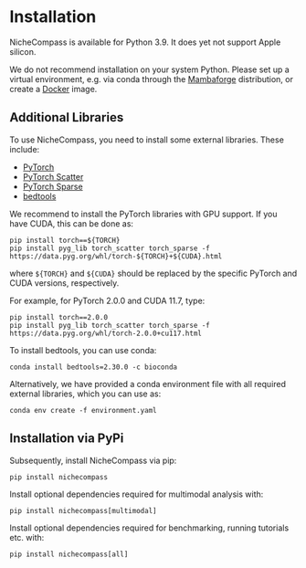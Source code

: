 # Installation

NicheCompass is available for Python 3.9. It does yet not support Apple silicon.


We do not recommend installation on your system Python. Please set up a virtual
environment, e.g. via conda through the [Mambaforge] distribution, or create a
[Docker] image.

## Additional Libraries

To use NicheCompass, you need to install some external libraries. These include:
- [PyTorch]
- [PyTorch Scatter]
- [PyTorch Sparse]
- [bedtools]

We recommend to install the PyTorch libraries with GPU support. If you have
CUDA, this can be done as:

```
pip install torch==${TORCH}
pip install pyg_lib torch_scatter torch_sparse -f https://data.pyg.org/whl/torch-${TORCH}+${CUDA}.html
```
where `${TORCH}` and `${CUDA}` should be replaced by the specific PyTorch and
CUDA versions, respectively.

For example, for PyTorch 2.0.0 and CUDA 11.7, type:
```
pip install torch==2.0.0
pip install pyg_lib torch_scatter torch_sparse -f https://data.pyg.org/whl/torch-2.0.0+cu117.html
```

To install bedtools, you can use conda:
```
conda install bedtools=2.30.0 -c bioconda
```

Alternatively, we have provided a conda environment file with all required
external libraries, which you can use as:
```
conda env create -f environment.yaml
```

## Installation via PyPi

Subsequently, install NicheCompass via pip:
```
pip install nichecompass
```

Install optional dependencies required for multimodal analysis with:
```
pip install nichecompass[multimodal]
```

Install optional dependencies required for benchmarking, running tutorials etc. with:
```
pip install nichecompass[all]
```

[Mambaforge]: https://github.com/conda-forge/miniforge
[Docker]: https://www.docker.com
[PyTorch]: http://pytorch.org
[PyTorch Scatter]: https://github.com/rusty1s/pytorch_scatter
[PyTorch Sparse]: https://github.com/rusty1s/pytorch_sparse
[bedtools]: https://bedtools.readthedocs.io
